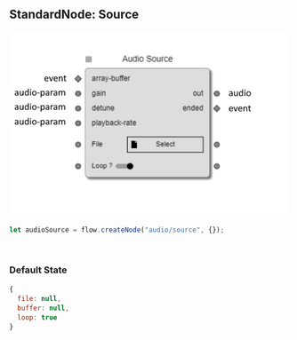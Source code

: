 ## StandardNode: Source

<img class="zoomable" alt="Source standard node" src="/images/standard-nodes/audio/source.png" />

<Hierarchy :extend="{name: 'Node', link: '../../api/classes/node.html'}" />
<br/>

```js
let audioSource = flow.createNode("audio/source", {});
```

<br/>

### Default State

```js
{
  file: null,
  buffer: null,
  loop: true
}
```

